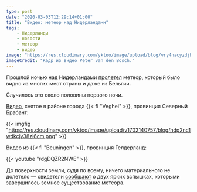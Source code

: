 ```yaml
---
type: post
date: "2020-03-03T12:29:14+01:00"
title: "Видео: метеор над Нидерландами"
tags:
    - Нидерланды
    - новости
    - метеор
    - видео
image: "https://res.cloudinary.com/yktoo/image/upload/blog/vry4nacyzdjhsp0hf0xh.jpg"
imageCredit: "Кадр из видео Peter van den Bosch."
---
```


Прошлой ночью над Нидерландами [пролетел](https://nos.nl/artikel/2325535-meldingen-van-felle-lichtflits-boven-nederland-en-belgie-mogelijk-meteoor.html) метеор, который было видно из многих мест страны и даже из Бельгии.

Случилось это около половины первого ночи.

<!--more-->

[Видео](https://twitter.com/phjbosch/status/1234725523202416641), снятое в районе города {{< fl "Veghel" >}}, провинция Северный Брабант:

{{< imgfig "https://res.cloudinary.com/yktoo/image/upload/v1702140757/blog/hdp2nc1wdkcjy38zi6cm.png" >}}

Видео из {{< fl "Beuningen" >}}, провинция Гелдерланд:

{{< youtube "rdgDQZR2NWE" >}}

До поверхности земли, судя по всему, ничего материального не долетело — свидетели [сообщают](https://twitter.com/rynnus/status/1234629790839320577) о двух ярких вспышках, которыми завершилось земное существование метеора.

